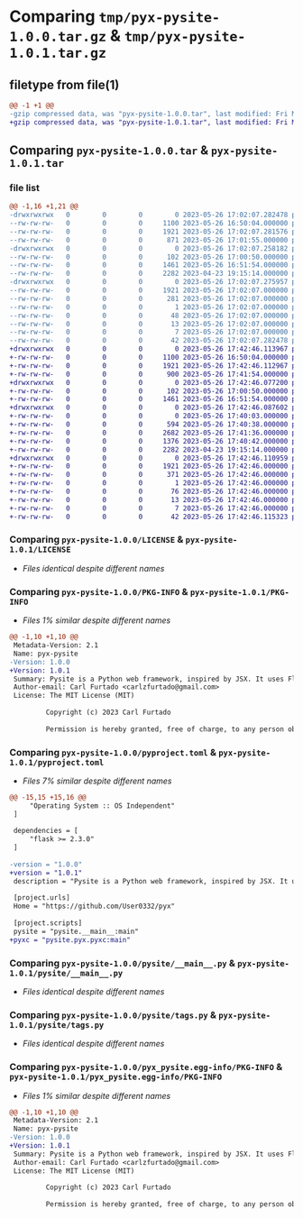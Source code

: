 # Comparing `tmp/pyx-pysite-1.0.0.tar.gz` & `tmp/pyx-pysite-1.0.1.tar.gz`

## filetype from file(1)

```diff
@@ -1 +1 @@
-gzip compressed data, was "pyx-pysite-1.0.0.tar", last modified: Fri May 26 17:02:07 2023, max compression
+gzip compressed data, was "pyx-pysite-1.0.1.tar", last modified: Fri May 26 17:42:46 2023, max compression
```

## Comparing `pyx-pysite-1.0.0.tar` & `pyx-pysite-1.0.1.tar`

### file list

```diff
@@ -1,16 +1,21 @@
-drwxrwxrwx   0        0        0        0 2023-05-26 17:02:07.282478 pyx-pysite-1.0.0/
--rw-rw-rw-   0        0        0     1100 2023-05-26 16:50:04.000000 pyx-pysite-1.0.0/LICENSE
--rw-rw-rw-   0        0        0     1921 2023-05-26 17:02:07.281576 pyx-pysite-1.0.0/PKG-INFO
--rw-rw-rw-   0        0        0      871 2023-05-26 17:01:55.000000 pyx-pysite-1.0.0/pyproject.toml
-drwxrwxrwx   0        0        0        0 2023-05-26 17:02:07.258182 pyx-pysite-1.0.0/pysite/
--rw-rw-rw-   0        0        0      102 2023-05-26 17:00:50.000000 pyx-pysite-1.0.0/pysite/__init__.py
--rw-rw-rw-   0        0        0     1461 2023-05-26 16:51:54.000000 pyx-pysite-1.0.0/pysite/__main__.py
--rw-rw-rw-   0        0        0     2282 2023-04-23 19:15:14.000000 pyx-pysite-1.0.0/pysite/tags.py
-drwxrwxrwx   0        0        0        0 2023-05-26 17:02:07.275957 pyx-pysite-1.0.0/pyx_pysite.egg-info/
--rw-rw-rw-   0        0        0     1921 2023-05-26 17:02:07.000000 pyx-pysite-1.0.0/pyx_pysite.egg-info/PKG-INFO
--rw-rw-rw-   0        0        0      281 2023-05-26 17:02:07.000000 pyx-pysite-1.0.0/pyx_pysite.egg-info/SOURCES.txt
--rw-rw-rw-   0        0        0        1 2023-05-26 17:02:07.000000 pyx-pysite-1.0.0/pyx_pysite.egg-info/dependency_links.txt
--rw-rw-rw-   0        0        0       48 2023-05-26 17:02:07.000000 pyx-pysite-1.0.0/pyx_pysite.egg-info/entry_points.txt
--rw-rw-rw-   0        0        0       13 2023-05-26 17:02:07.000000 pyx-pysite-1.0.0/pyx_pysite.egg-info/requires.txt
--rw-rw-rw-   0        0        0        7 2023-05-26 17:02:07.000000 pyx-pysite-1.0.0/pyx_pysite.egg-info/top_level.txt
--rw-rw-rw-   0        0        0       42 2023-05-26 17:02:07.282478 pyx-pysite-1.0.0/setup.cfg
+drwxrwxrwx   0        0        0        0 2023-05-26 17:42:46.113967 pyx-pysite-1.0.1/
+-rw-rw-rw-   0        0        0     1100 2023-05-26 16:50:04.000000 pyx-pysite-1.0.1/LICENSE
+-rw-rw-rw-   0        0        0     1921 2023-05-26 17:42:46.112967 pyx-pysite-1.0.1/PKG-INFO
+-rw-rw-rw-   0        0        0      900 2023-05-26 17:41:54.000000 pyx-pysite-1.0.1/pyproject.toml
+drwxrwxrwx   0        0        0        0 2023-05-26 17:42:46.077200 pyx-pysite-1.0.1/pysite/
+-rw-rw-rw-   0        0        0      102 2023-05-26 17:00:50.000000 pyx-pysite-1.0.1/pysite/__init__.py
+-rw-rw-rw-   0        0        0     1461 2023-05-26 16:51:54.000000 pyx-pysite-1.0.1/pysite/__main__.py
+drwxrwxrwx   0        0        0        0 2023-05-26 17:42:46.087602 pyx-pysite-1.0.1/pysite/pyx/
+-rw-rw-rw-   0        0        0        0 2023-05-26 17:40:03.000000 pyx-pysite-1.0.1/pysite/pyx/__init__.py
+-rw-rw-rw-   0        0        0      594 2023-05-26 17:40:38.000000 pyx-pysite-1.0.1/pysite/pyx/generator.py
+-rw-rw-rw-   0        0        0     2682 2023-05-26 17:41:36.000000 pyx-pysite-1.0.1/pysite/pyx/pyxc.py
+-rw-rw-rw-   0        0        0     1376 2023-05-26 17:40:42.000000 pyx-pysite-1.0.1/pysite/pyx/xmlparser.py
+-rw-rw-rw-   0        0        0     2282 2023-04-23 19:15:14.000000 pyx-pysite-1.0.1/pysite/tags.py
+drwxrwxrwx   0        0        0        0 2023-05-26 17:42:46.110959 pyx-pysite-1.0.1/pyx_pysite.egg-info/
+-rw-rw-rw-   0        0        0     1921 2023-05-26 17:42:46.000000 pyx-pysite-1.0.1/pyx_pysite.egg-info/PKG-INFO
+-rw-rw-rw-   0        0        0      371 2023-05-26 17:42:46.000000 pyx-pysite-1.0.1/pyx_pysite.egg-info/SOURCES.txt
+-rw-rw-rw-   0        0        0        1 2023-05-26 17:42:46.000000 pyx-pysite-1.0.1/pyx_pysite.egg-info/dependency_links.txt
+-rw-rw-rw-   0        0        0       76 2023-05-26 17:42:46.000000 pyx-pysite-1.0.1/pyx_pysite.egg-info/entry_points.txt
+-rw-rw-rw-   0        0        0       13 2023-05-26 17:42:46.000000 pyx-pysite-1.0.1/pyx_pysite.egg-info/requires.txt
+-rw-rw-rw-   0        0        0        7 2023-05-26 17:42:46.000000 pyx-pysite-1.0.1/pyx_pysite.egg-info/top_level.txt
+-rw-rw-rw-   0        0        0       42 2023-05-26 17:42:46.115323 pyx-pysite-1.0.1/setup.cfg
```

### Comparing `pyx-pysite-1.0.0/LICENSE` & `pyx-pysite-1.0.1/LICENSE`

 * *Files identical despite different names*

### Comparing `pyx-pysite-1.0.0/PKG-INFO` & `pyx-pysite-1.0.1/PKG-INFO`

 * *Files 1% similar despite different names*

```diff
@@ -1,10 +1,10 @@
 Metadata-Version: 2.1
 Name: pyx-pysite
-Version: 1.0.0
+Version: 1.0.1
 Summary: Pysite is a Python web framework, inspired by JSX. It uses Flask in the backend. Common commands for the `pysite` CLI are `new <projectname>` and `run`.
 Author-email: Carl Furtado <carlzfurtado@gmail.com>
 License: The MIT License (MIT)
         
         Copyright (c) 2023 Carl Furtado
         
         Permission is hereby granted, free of charge, to any person obtaining a copy
```

### Comparing `pyx-pysite-1.0.0/pyproject.toml` & `pyx-pysite-1.0.1/pyproject.toml`

 * *Files 7% similar despite different names*

```diff
@@ -15,15 +15,16 @@
     "Operating System :: OS Independent"
 ]
 
 dependencies = [
     "flask >= 2.3.0"
 ]
 
-version = "1.0.0"
+version = "1.0.1"
 description = "Pysite is a Python web framework, inspired by JSX. It uses Flask in the backend. Common commands for the `pysite` CLI are `new <projectname>` and `run`."
 
 [project.urls]
 Home = "https://github.com/User0332/pyx"
 
 [project.scripts]
 pysite = "pysite.__main__:main"
+pyxc = "pysite.pyx.pyxc:main"
```

### Comparing `pyx-pysite-1.0.0/pysite/__main__.py` & `pyx-pysite-1.0.1/pysite/__main__.py`

 * *Files identical despite different names*

### Comparing `pyx-pysite-1.0.0/pysite/tags.py` & `pyx-pysite-1.0.1/pysite/tags.py`

 * *Files identical despite different names*

### Comparing `pyx-pysite-1.0.0/pyx_pysite.egg-info/PKG-INFO` & `pyx-pysite-1.0.1/pyx_pysite.egg-info/PKG-INFO`

 * *Files 1% similar despite different names*

```diff
@@ -1,10 +1,10 @@
 Metadata-Version: 2.1
 Name: pyx-pysite
-Version: 1.0.0
+Version: 1.0.1
 Summary: Pysite is a Python web framework, inspired by JSX. It uses Flask in the backend. Common commands for the `pysite` CLI are `new <projectname>` and `run`.
 Author-email: Carl Furtado <carlzfurtado@gmail.com>
 License: The MIT License (MIT)
         
         Copyright (c) 2023 Carl Furtado
         
         Permission is hereby granted, free of charge, to any person obtaining a copy
```

